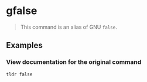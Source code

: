 # gfalse

> This command is an alias of GNU `false`.

## Examples

### View documentation for the original command

```bash
tldr false
```
